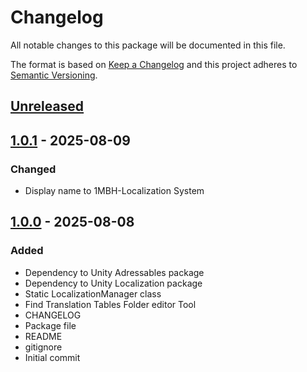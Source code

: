 # Changelog
All notable changes to this package will be documented in this file.

The format is based on [Keep a Changelog](http://keepachangelog.com/en/1.0.0/)
and this project adheres to [Semantic Versioning](http://semver.org/spec/v2.0.0.html).

## [Unreleased]

## [1.0.1] - 2025-08-09
### Changed
- Display name to 1MBH-Localization System

## [1.0.0] - 2025-08-08
### Added
- Dependency to Unity Adressables package
- Dependency to Unity Localization package
- Static LocalizationManager class
- Find Translation Tables Folder editor Tool
- CHANGELOG
- Package file
- README
- gitignore
- Initial commit

[Unreleased]: https://github.com/1mbitshorde/LocalizationSystem/compare/1.0.1...main
[1.0.1]: https://github.com/1mbitshorde/LocalizationSystem/tree/1.0.1/
[1.0.0]: https://github.com/1mbitshorde/LocalizationSystem/tree/1.0.0/